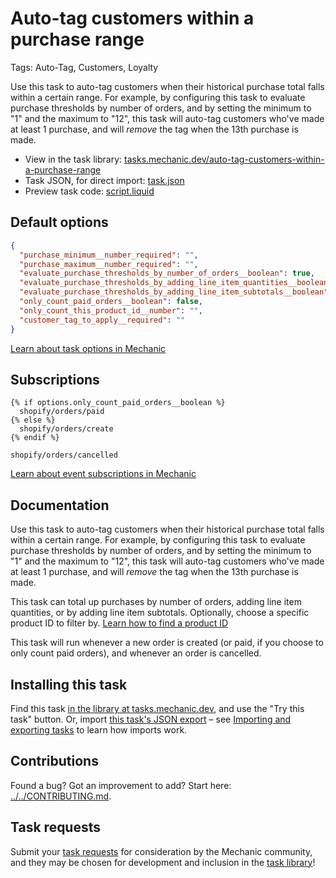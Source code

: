 # Auto-tag customers within a purchase range

Tags: Auto-Tag, Customers, Loyalty

Use this task to auto-tag customers when their historical purchase total falls within a certain range. For example, by configuring this task to evaluate purchase thresholds by number of orders, and by setting the minimum to "1" and the maximum to "12", this task will auto-tag customers who've made at least 1 purchase, and will *remove* the tag when the 13th purchase is made.

* View in the task library: [tasks.mechanic.dev/auto-tag-customers-within-a-purchase-range](https://tasks.mechanic.dev/auto-tag-customers-within-a-purchase-range)
* Task JSON, for direct import: [task.json](../../tasks/auto-tag-customers-within-a-purchase-range.json)
* Preview task code: [script.liquid](./script.liquid)

## Default options

```json
{
  "purchase_minimum__number_required": "",
  "purchase_maximum__number_required": "",
  "evaluate_purchase_thresholds_by_number_of_orders__boolean": true,
  "evaluate_purchase_thresholds_by_adding_line_item_quantities__boolean": false,
  "evaluate_purchase_thresholds_by_adding_line_item_subtotals__boolean": false,
  "only_count_paid_orders__boolean": false,
  "only_count_this_product_id__number": "",
  "customer_tag_to_apply__required": ""
}
```

[Learn about task options in Mechanic](https://learn.mechanic.dev/core/tasks/options)

## Subscriptions

```liquid
{% if options.only_count_paid_orders__boolean %}
  shopify/orders/paid
{% else %}
  shopify/orders/create
{% endif %}

shopify/orders/cancelled
```

[Learn about event subscriptions in Mechanic](https://learn.mechanic.dev/core/tasks/subscriptions)

## Documentation

Use this task to auto-tag customers when their historical purchase total falls within a certain range. For example, by configuring this task to evaluate purchase thresholds by number of orders, and by setting the minimum to "1" and the maximum to "12", this task will auto-tag customers who've made at least 1 purchase, and will *remove* the tag when the 13th purchase is made.

This task can total up purchases by number of orders, adding line item quantities, or by adding line item subtotals. Optionally, choose a specific product ID to filter by. [Learn how to find a product ID](https://docs.usemechanic.com/article/360-how-do-i-find-an-id-for-a-product-collection-order-or-something-else)

This task will run whenever a new order is created (or paid, if you choose to only count paid orders), and whenever an order is cancelled.

## Installing this task

Find this task [in the library at tasks.mechanic.dev](https://tasks.mechanic.dev/auto-tag-customers-within-a-purchase-range), and use the "Try this task" button. Or, import [this task's JSON export](../../tasks/auto-tag-customers-within-a-purchase-range.json) – see [Importing and exporting tasks](https://learn.mechanic.dev/core/tasks/import-and-export) to learn how imports work.

## Contributions

Found a bug? Got an improvement to add? Start here: [../../CONTRIBUTING.md](../../CONTRIBUTING.md).

## Task requests

Submit your [task requests](https://mechanic.canny.io/task-requests) for consideration by the Mechanic community, and they may be chosen for development and inclusion in the [task library](https://tasks.mechanic.dev/)!
